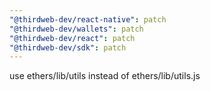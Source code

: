 ```yaml
---
"@thirdweb-dev/react-native": patch
"@thirdweb-dev/wallets": patch
"@thirdweb-dev/react": patch
"@thirdweb-dev/sdk": patch
---
```


use ethers/lib/utils instead of ethers/lib/utils.js
